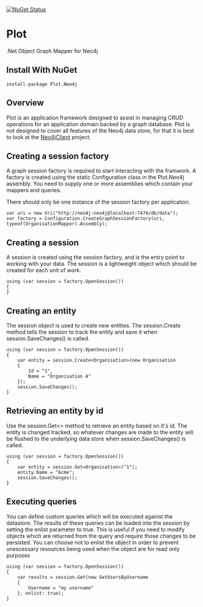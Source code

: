 [![NuGet Status](https://img.shields.io/nuget/v/Plot.Neo4j.svg)](https://www.nuget.org/packages/Plot.Neo4j/)

# Plot

.Net Object Graph Mapper for Neo4j

## Install With NuGet

    install-package Plot.Neo4j

## Overview
Plot is an application framework designed to assist in managing CRUD operations for an application domain backed by a graph database. Plot is not designed to cover all features of the Neo4j data store, for that it is best to look at the [Neo4jClient](https://github.com/Readify/Neo4jClient) project.

## Creating a session factory
A graph session factory is required to start interacting with the framwork. A factory is created using the static Configuration class in the Plot.Neo4j assembly. You need to supply one or more assemblies which contain your mappers and queries.

There should only be one instance of the session factory per application.

    var uri = new Uri("http://neo4j:neo4j@localhost:7474/db/data");
    var factory = Configuration.CreateGraphSessionFactory(uri, typeof(OrganisationMapper).Assembly);

## Creating a session
A session is created using the session factory, and is the entry point to working with your data. The session is a lightweight object which should be created for each unit of work.

    using (var session = factory.OpenSession())
    {
    }

## Creating an entity
The session object is used to create new entities. The session.Create method tells the session to track the entity and save it when session.SaveChanges() is called.

    using (var session = factory.OpenSession())
    {
        var entity = session.Create<Organisation>(new Organisation
        {
            Id = "1",
            Name = "Organisation A"
        });
        session.SaveChanges();
    }

## Retrieving an entity by id
Use the session.Get<> method to retrieve an entity based on it's id. The entity is changed tracked, so whatever changes are made to the entity will be flushed to the underlying data store when session.SaveChanges() is called.

    using (var session = factory.OpenSession())
    {
        var entity = session.Get<Organisation>("1");
        entity.Name = "Acme";
        session.SaveChanges();
    }

## Executing queries
You can define custom queries which will be executed against the datastore. The results of these queries can be loaded into the session by setting the enlist parameter to true. This is useful if you need to modify objects which are returned from the query and require those changes to be persisted. You can choose not to enlist the object in order to prevent unescessary resources being used when the object are for read only purposes

    using (var session = factory.OpenSession())
    {
        var results = session.Get(new GetUsersByUsername
        {
            Username = "my username"
        }, enlist: true);
    }
